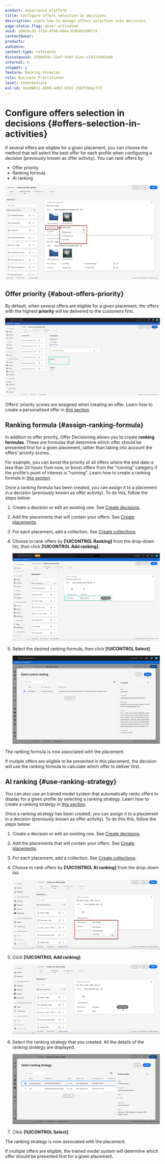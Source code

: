 ```yaml
---
product: experience platform
title: Configure offers selection in decisions
description: Learn how to manage offers selection into decisions.
page-status-flag: never-activated
uuid: a98ebc36-172d-4f46-b6ee-b2636a1007c9
contentOwner:
products:
audience:
content-type: reference
discoiquuid: 2590d94c-51ef-4c0f-b1ec-c2837e94da40
internal: n
snippet: y
feature: Ranking Formulas
role: Business Practitioner
level: Intermediate
exl-id: 9ced0011-8000-4d87-b591-1587530acf73
---
```

# Configure offers selection in decisions {#offers-selection-in-activities}

If several offers are eligible for a given placement, you can choose the method that will select the best offer for each profile when configuring a decision (previously known as offer activity). You can rank offers by:
* Offer priority
* Ranking formula
* AI ranking

![](../assets/offer-rank-by.png)

## Offer priority {#about-offers-priority}

By default, when several offers are eligible for a given placement, the offers with the highest **priority** will be delivered to the customers first.

![](../assets/offer-priority.png)

Offers' priority scores are assigned when creating an offer. Learn how to create a personalized offer in [this section](../offer-library/creating-personalized-offers.md).

## Ranking formula {#assign-ranking-formula}

In addition to offer priority, Offer Decisioning allows you to create **ranking formulas**. These are formulas that determine which offer should be presented first for a given placement, rather than taking into account the offers' priority scores.

For example, you can boost the priority of all offers where the end date is less than 24 hours from now, or boost offers from the "running" category if the profile's point of interest is "running". Learn how to create a ranking formula in [this section](../offer-library/create-ranking-formulas.md).

Once a ranking formula has been created, you can assign it to a placement in a decision (previously known as offer activity). To do this, follow the steps below:

1. Create a decision or edit an existing one. See [Create decisions](../offer-activities/create-offer-activities.md).

1. Add the placements that will contain your offers. See [Create placements](../offer-library/creating-placements.md).

1. For each placement, add a collection. See [Create collections](../offer-library/creating-collections.md).

1. Choose to rank offers by **[!UICONTROL Ranking]** from the drop-down list, then click **[!UICONTROL Add ranking]**.

    ![](../assets/offer-activity-ranking.png)

1. Select the desired ranking formula, then click **[!UICONTROL Select]**.

    ![](../assets/ranking-selection.png)

The ranking formula is now associated with the placement.

If mutiple offers are eligible to be presented in this placement, the decision will use the ranking formula to calculate which offer to deliver first.

## AI ranking {#use-ranking-strategy}

You can also use an trained model system that automatically ranks offers to display for a given profile by selecting a ranking strategy. Learn how to create a ranking strategy in [this section](../offer-library/create-ranking-strategies.md).

Once a ranking strategy has been created, you can assign it to a placement in a decision (previously known as offer activity). To do this this, follow the steps below:

1. Create a decision or edit an existing one. See [Create decisions](../offer-activities/create-offer-activities.md).

1. Add the placements that will contain your offers. See [Create placements](../offer-library/creating-placements.md).

1. For each placement, add a collection. See [Create collections](../offer-library/creating-collections.md).

1. Choose to rank offers by **[!UICONTROL AI ranking]** from the drop-down list.

    ![](../assets/ranking-selection-ai-ranking.png)

1. Click **[!UICONTROL Add ranking]**.

    ![](../assets/ranking-selection-ai-ranking-add.png)

1. Select the ranking strategy that you created. All the details of the ranking strategy are displayed.

    ![](../assets/ranking-selection-ai-ranking-selected.png)

1. Click **[!UICONTROL Select]**.

The ranking strategy is now associated with the placement.

If multiple offers are eligible, the trained model system will determine which offer should be presented first for a given placement.

<!--Result? Describe the impact for the user, i.e. what's the effect of selecting this ranking strategy for this collection/placement.-->

<!--Click **[!UICONTROL Next]** to confirm and save your decision.-->